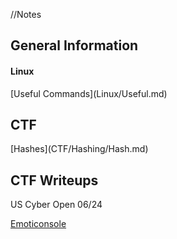 //Notes
<h2>General Information</h2>
	<h4>Linux</h4>
[Useful Commands](Linux/Useful.md)

<h2>CTF</h2>
[Hashes](CTF/Hashing/Hash.md)

<h2>CTF Writeups</h2>
US Cyber Open 06/24

[Emoticonsole](WriteUPs/Emoticonsole.md)
